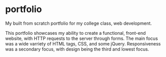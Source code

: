 # portfolio
My built from scratch portfolio for my college class, web development. 

This portfolio showcases my ability to create a functional, front-end website, with HTTP requests to the server through forms. The main focus was a wide varriety of HTML tags, CSS, and some jQuery. Responsiveness was a secondary focus, with design being the third and lowest focus. 
